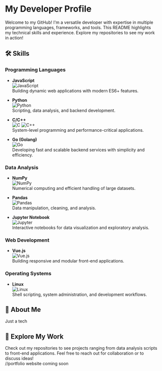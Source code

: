 # My Developer Profile

Welcome to my GitHub! I'm a versatile developer with expertise in multiple programming languages, frameworks, and tools. This README highlights my technical skills and experience. Explore my repositories to see my work in action!

## 🛠️ Skills

### Programming Languages
- **JavaScript**  
  ![JavaScript](https://img.shields.io/badge/JavaScript-F7DF1E?style=flat&logo=javascript&logoColor=black)  
  Building dynamic web applications with modern ES6+ features.

- **Python**  
  ![Python](https://img.shields.io/badge/Python-3776AB?style=flat&logo=python&logoColor=white)  
  Scripting, data analysis, and backend development.

- **C/C++**  
  ![C](https://img.shields.io/badge/C-A8B9CC?style=flat&logo=c&logoColor=black) ![C++](https://img.shields.io/badge/C++-00599C?style=flat&logo=c%2B%2B&logoColor=white)  
  System-level programming and performance-critical applications.

- **Go (Golang)**  
  ![Go](https://img.shields.io/badge/Go-00ADD8?style=flat&logo=go&logoColor=white)  
  Developing fast and scalable backend services with simplicity and efficiency.

### Data Analysis
- **NumPy**  
  ![NumPy](https://img.shields.io/badge/NumPy-013243?style=flat&logo=numpy&logoColor=white)  
  Numerical computing and efficient handling of large datasets.

- **Pandas**  
  ![Pandas](https://img.shields.io/badge/Pandas-150458?style=flat&logo=pandas&logoColor=white)  
  Data manipulation, cleaning, and analysis.

- **Jupyter Notebook**  
  ![Jupyter](https://img.shields.io/badge/Jupyter-F37626?style=flat&logo=jupyter&logoColor=white)  
  Interactive notebooks for data visualization and exploratory analysis.

### Web Development
- **Vue.js**  
  ![Vue.js](https://img.shields.io/badge/Vue.js-4FC08D?style=flat&logo=vuedotjs&logoColor=white)  
  Building responsive and modular front-end applications.

### Operating Systems
- **Linux**  
  ![Linux](https://img.shields.io/badge/Linux-FCC624?style=flat&logo=linux&logoColor=black)  
  Shell scripting, system administration, and development workflows.

## 📖 About Me
Just a tech

## 🚀 Explore My Work
Check out my repositories to see projects ranging from data analysis scripts to front-end applications. Feel free to reach out for collaboration or to discuss ideas!  
//portfolio website coming soon
